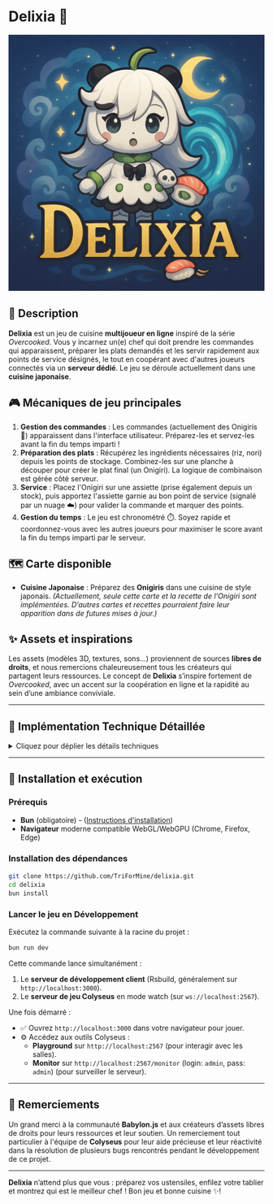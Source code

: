 # Delixia 🍣

![](https://github.com/TriForMine/Delixia/blob/master/public/logo.png)

## 📖 Description

**Delixia** est un jeu de cuisine **multijoueur en ligne** inspiré de la série *Overcooked*. Vous y incarnez un(e) chef qui doit prendre les commandes qui apparaissent, préparer les plats demandés et les servir rapidement aux points de service désignés, le tout en coopérant avec d'autres joueurs connectés via un **serveur dédié**. Le jeu se déroule actuellement dans une **cuisine japonaise**.

## 🎮 Mécaniques de jeu principales

1.  **Gestion des commandes** : Les commandes (actuellement des Onigiris 🍙) apparaissent dans l'interface utilisateur. Préparez-les et servez-les avant la fin du temps imparti !
2.  **Préparation des plats** : Récupérez les ingrédients nécessaires (riz, nori) depuis les points de stockage. Combinez-les sur une planche à découper pour créer le plat final (un Onigiri). La logique de combinaison est gérée côté serveur.
3.  **Service** : Placez l'Onigiri sur une assiette (prise également depuis un stock), puis apportez l'assiette garnie au bon point de service (signalé par un nuage ☁️) pour valider la commande et marquer des points.
4.  **Gestion du temps** : Le jeu est chronométré ⏱️. Soyez rapide et coordonnez-vous avec les autres joueurs pour maximiser le score avant la fin du temps imparti par le serveur.

## 🗺️ Carte disponible

-   **Cuisine Japonaise** : Préparez des **Onigiris** dans une cuisine de style japonais.
    *(Actuellement, seule cette carte et la recette de l'Onigiri sont implémentées. D’autres cartes et recettes pourraient faire leur apparition dans de futures mises à jour.)*

## ✨ Assets et inspirations

Les assets (modèles 3D, textures, sons…) proviennent de sources **libres de droits**, et nous remercions chaleureusement tous les créateurs qui partagent leurs ressources. Le concept de **Delixia** s’inspire fortement de *Overcooked*, avec un accent sur la coopération en ligne et la rapidité au sein d’une ambiance conviviale.

---

## 🔧 Implémentation Technique Détaillée

<details>
<summary>Cliquez pour déplier les détails techniques</summary>

Le jeu repose sur une architecture client-serveur pour permettre le jeu multijoueur en ligne en temps réel.

### Architecture Générale

```mermaid
graph LR
    subgraph Client (Navigateur)
        UI[Interface React]
        Engine[Moteur Babylon.js]
        LocalChar[Contrôleur Local Perso]
        RemoteChar[Contrôleur Distant Perso]
        NetworkClient[Client Colyseus]
        Physics[Physique (Havok)]
        MapLoad[Chargeur Carte & Config]

        UI -- interagit --> Engine
        LocalChar -- contrôle --> Engine
        RemoteChar -- réplique état --> Engine
        LocalChar -- envoie inputs --> NetworkClient
        NetworkClient -- reçoit état --> UI & RemoteChar
        Engine -- utilise --> Physics
        Engine -- utilise --> MapLoad
    end

    subgraph Serveur (Dédié)
        ColyseusServer[Serveur Colyseus (Bun)]
        GameRoomLogic[Salle de Jeu (Logique & État)]
        WebSockets[WebSockets Bun]
        ServerMapLoad[Chargeur Carte Serveur & Config]

        ColyseusServer -- gère --> GameRoomLogic
        GameRoomLogic -- définit logique --> ColyseusServer
        ColyseusServer -- utilise --> WebSockets
        GameRoomLogic -- utilise --> ServerMapLoad
    end

    NetworkClient -- "Connexion WebSocket" --> WebSockets
```

### Moteur 3D & Physique (Babylon.js - Côté Client)

-   **Rendu 3D** : Utilisation de Babylon.js. Le client tente d'utiliser **WebGPU** si disponible et bascule sur **WebGL** en fallback pour une meilleure compatibilité.
-   **Instanciation** : Les objets répétitifs de la carte (murs, comptoirs, etc.) sont chargés une seule fois puis **instanciés** (`instantiateModelsToScene`) pour optimiser les performances de rendu et la mémoire.
-   **Physique** : Intégration du moteur physique **Havok** côté client pour les collisions et les mouvements des personnages. Le contrôleur local gère sa propre logique de mouvement/collision basée sur les contacts physiques détectés.
-   **Ombres** : Utilisation de `CascadedShadowGenerator` optimisée pour un style cartoon et de bonnes performances.
-   **Environnement** : Skybox et `ReflectionProbe` pour l'éclairage basé sur l'image (IBL).
-   **Chargement** : Écran de chargement personnalisé affichant la progression via `AssetsManager`.

### Réseau & Multijoueur (Colyseus - Client & Serveur)

-   **Serveur** : Serveur **Colyseus** tournant sur **Bun** pour de meilleures performances I/O, utilisant `@colyseus/bun-websockets`. Ce serveur tourne en continu pour héberger les parties.
    -   **Outils Dev** : Inclut le **Playground** (`http://localhost:2567`) et le **Monitor** (`http://localhost:2567/monitor`, login `admin:admin`) pour le débogage et la supervision en développement.
-   **Synchronisation d'état** : Utilisation de `Schema` Colyseus pour synchroniser l'état du jeu (`GameRoomState`, `Player`, `InteractableObjectState`, `Order`) en temps réel entre le serveur et tous les clients connectés.
-   **Gestion des Salles** : Système de lobby et de salles de jeu avec listing en temps réel, permettant aux joueurs de rejoindre des parties existantes ou d'en créer de nouvelles.
-   **Communication** : Échange de messages spécifiques via WebSocket pour les actions (mouvement, interaction).
-   **Lissage Client** : Interpolation et prédiction de vélocité simple pour les contrôleurs distants afin de masquer la latence inhérente au jeu en ligne.

### Logique de Jeu & Gameplay (Principalement Côté Serveur)

-   **Contrôleurs de Personnage (Client)** : Distinction entre `LocalCharacterController` (inputs, caméra, physique locale) et `RemoteCharacterController` (réplication de l'état serveur via interpolation).
-   **Gestion des Inputs (Client)** : `InputManager` pour le focus et le pointer lock. Mapping clavier pour les actions.
-   **Animations (Client)** : Blending fluide entre les états d'animation (`CharacterState`).
-   **Système d'Interaction** : L'interaction est initiée par le client, envoyée au serveur pour validation, et l'état résultant est synchronisé à tous les joueurs. La détection de proximité côté client est optimisée via `SpatialGrid`.

    ```mermaid
    sequenceDiagram
        participant Joueur
        participant Client
        participant Serveur

        Joueur->>Client: Appuie sur 'E' près d'un objet
        Client->>Client: Trouve l'objet proche (SpatialGrid)
        Client->>Serveur: Envoie msg 'interact' { objectId }
        Note over Serveur: Validation (état joueur/objet)
        alt Interaction Valide
            Serveur->>Serveur: Modifie ÉtatJeu (état objet, inventaire joueur)
            Serveur-->>Client: Broadcast ÉtatJeu mis à jour (diff Schema)
            Client->>Client: Applique changements (MàJ UI, visuels)
        else Interaction Invalide
            Serveur-->>Client: (Optionnel) Envoie msg d'erreur
        end
    ```

-   **Logique de Recette/Cuisine (Serveur)** : Combinaison d'ingrédients et validation des commandes gérées côté serveur.
-   **Gestion des Commandes & Score (Serveur)** : Le serveur génère les commandes, gère leur cycle de vie et met à jour le score.

### Configuration et Chargement de la Carte

-   **Définition Partagée** : Structure de carte définie dans `@shared/maps/japan.ts` via `MapModelConfig`.
-   **IDs & Hash Déterministes** : Les IDs interactifs sont générés automatiquement et un hash SHA-256 de la configuration est calculé pour garantir la cohérence entre client et serveur.
    ```mermaid
     graph TD
        A["Fichier Config Partagé (.ts)"] --> B(Traiter Config);
        B -- "Génère IDs" --> C{"Config avec IDs"};
        C -- "Calcule Hash" --> D["Hash Carte (SHA-256)"];

        subgraph Côté Serveur
            E["Chargeur Serveur"] --> F{"Charge Config + Génère IDs"};
            F --> G["Stocke Hash Carte\nCrée États Objets"];
        end

        subgraph Côté Client
            H["Chargeur Client"] --> I{"Charge Config + Génère IDs"};
            I --> J["Calcule Hash Carte Client"];
            J --> K{"Compare Hashs"};
            K -- Correspondance --> L["Charge Modèles 3D\nCrée Objets Interactifs"];
            K -- Différence --> M["Affiche Alerte"];
        end

        A --> E;
        A --> H;
        G -- "state.mapHash" --> K;
    ```
-   **Chargement Serveur** : La `GameRoom` initialise l'état des objets interactifs à partir de la configuration.
-   **Chargement Client** : Le `MapLoader` charge les modèles 3D (en utilisant l'instanciation) et vérifie la correspondance du hash de la carte avec celui reçu du serveur.

### Interface Utilisateur (UI - Client)

-   **Framework** : React (v19), TailwindCSS, DaisyUI.
-   **Gestion d'état Client** : Zustand (`useStore`) pour l'état applicatif global.
-   **Intégration Colyseus** : Hooks personnalisés pour la connexion, la gestion d'état et la reconnexion.
-   **Composants UI** : Affichage dynamique des infos de jeu (timer, commandes, score) synchronisé avec l'état Colyseus.

### Optimisations Notables

-   **Rendu** : Instanciation des meshes de la carte, ombres optimisées, hardware scaling, frustum culling.
-   **Réseau** : Throttling intelligent des mises à jour envoyées par le client ; throttle simple côté client pour la réception.
-   **Détection d'Interaction** : `SpatialGrid` et mise en cache de l'objet le plus proche.
-   **Gestion des Ressources** : Pooling de particules, cache de textures, réutilisation des conteneurs d'assets, chargement centralisé des ingrédients.
-   **Calculs Physiques & Mouvement** : Pré-allocation d'objets `Vector3`/`Quaternion`, shape casting optimisé pour la détection du sol/collisions.
-   **Physique** : Configuration `PhysicsAggregate` pour stabiliser le personnage.

### Outillage & Environnement

-   **Bundler** : Rsbuild.
-   **Serveur d'exécution** : Bun.
-   **Langage** : TypeScript (v5.x).
-   **Formatage/Linting** : Biome.
-   **Conteneurisation** : Dockerfile pour le serveur.
-   **CI/CD & Déploiement** : Workflow GitHub Actions pour le client (GitHub Pages) ; déploiement serveur via Docker Compose sur serveur dédié (hors dépôt).

</details>

---

## 🚀 Installation et exécution

### Prérequis

-   **Bun** (obligatoire) - ([Instructions d'installation](https://bun.sh/docs/installation))
-   **Navigateur** moderne compatible WebGL/WebGPU (Chrome, Firefox, Edge)

### Installation des dépendances

```sh
git clone https://github.com/TriForMine/delixia.git
cd delixia
bun install
```

### Lancer le jeu en Développement

Exécutez la commande suivante à la racine du projet :

```sh
bun run dev
```

Cette commande lance simultanément :
1.  Le **serveur de développement client** (Rsbuild, généralement sur `http://localhost:3000`).
2.  Le **serveur de jeu Colyseus** en mode watch (sur `ws://localhost:2567`).

Une fois démarré :

-   ✅ Ouvrez `http://localhost:3000` dans votre navigateur pour jouer.
-   ⚙️ Accédez aux outils Colyseus :
    -   **Playground** sur `http://localhost:2567` (pour interagir avec les salles).
    -   **Monitor** sur `http://localhost:2567/monitor` (login: `admin`, pass: `admin`) (pour surveiller le serveur).

---

## 🙏 Remerciements

Un grand merci à la communauté **Babylon.js** et aux créateurs d’assets libres de droits pour leurs ressources et leur soutien. Un remerciement tout particulier à l'équipe de **Colyseus** pour leur aide précieuse et leur réactivité dans la résolution de plusieurs bugs rencontrés pendant le développement de ce projet.

---

**Delixia** n’attend plus que vous : préparez vos ustensiles, enfilez votre tablier et montrez qui est le meilleur chef ! Bon jeu et bonne cuisine ✨!